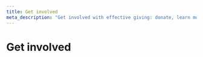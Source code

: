 ```yaml
---
title: Get involved
meta_description: "Get involved with effective giving: donate, learn more or help spread the message"
---
```


# Get involved

<!-- TODO: pending GET INVOLVED DE -->
